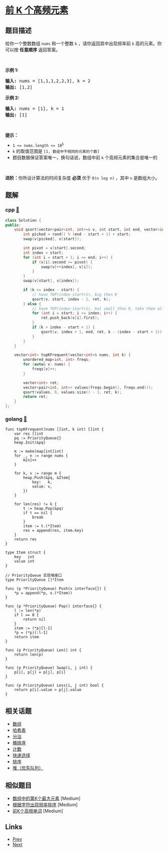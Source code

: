 
# [前 K 个高频元素](https://leetcode-cn.com/problems/top-k-frequent-elements)

## 题目描述

<p>给你一个整数数组 <code>nums</code> 和一个整数 <code>k</code> ，请你返回其中出现频率前 <code>k</code> 高的元素。你可以按 <strong>任意顺序</strong> 返回答案。</p>

<p> </p>

<p><strong>示例 1:</strong></p>

<pre>
<strong>输入: </strong>nums = [1,1,1,2,2,3], k = 2
<strong>输出: </strong>[1,2]
</pre>

<p><strong>示例 2:</strong></p>

<pre>
<strong>输入: </strong>nums = [1], k = 1
<strong>输出: </strong>[1]</pre>

<p> </p>

<p><strong>提示：</strong></p>

<ul>
	<li><code>1 <= nums.length <= 10<sup>5</sup></code></li>
	<li><code>k</code> 的取值范围是 <code>[1, 数组中不相同的元素的个数]</code></li>
	<li>题目数据保证答案唯一，换句话说，数组中前 <code>k</code> 个高频元素的集合是唯一的</li>
</ul>

<p> </p>

<p><strong>进阶：</strong>你所设计算法的时间复杂度 <strong>必须</strong> 优于 <code>O(n log n)</code> ，其中 <code>n</code><em> </em>是数组大小。</p>


## 题解

### cpp [🔗](top-k-frequent-elements.cpp) 
```cpp
class Solution {
public:
    void qsort(vector<pair<int, int>>& v, int start, int end, vector<int>& ret, int k) {
        int picked = rand() % (end - start + 1) + start;
        swap(v[picked], v[start]);

        int pivot = v[start].second;
        int index = start;
        for (int i = start + 1; i <= end; i++) {
            if (v[i].second >= pivot) {
                swap(v[++index], v[i]);
            }
        }
        swap(v[start], v[index]);

        if (k <= index - start) {
            // have TOP(index-start+1), big then K
            qsort(v, start, index - 1, ret, k);
        } else {
            // have TOP(index-start+1), but small than K, take them all
            for (int i = start; i <= index; i++) {
                ret.push_back(v[i].first);
            }
            if (k > index - start + 1) {
                qsort(v, index + 1, end, ret, k - (index - start + 1));
            }
        }
    }

    vector<int> topKFrequent(vector<int>& nums, int k) {
        unordered_map<int, int> freqs;
        for (auto& v: nums) {
            freqs[v]++;
        }

        vector<int> ret;
        vector<pair<int, int>> values(freqs.begin(), freqs.end());
        qsort(values, 0, values.size() - 1, ret, k);
        return ret;
    }
};

```
### golang [🔗](top-k-frequent-elements.go) 
```golang
func topKFrequent(nums []int, k int) []int {
	var res []int
	pq := PriorityQueue{}
	heap.Init(&pq)

	m := make(map[int]int)
	for _, n := range nums {
		m[n]++
	}

	for k, v := range m {
		heap.Push(&pq, &Item{
			key:   k,
			value: v,
		})
	}

	for len(res) != k {
		t := heap.Pop(&pq)
		if t == nil {
			break
		}
		item := t.(*Item)
		res = append(res, item.key)
	}
	return res
}

type Item struct {
	key   int
	value int
}

// PriorityQueue 实现堆接口
type PriorityQueue []*Item

func (p *PriorityQueue) Push(x interface{}) {
	*p = append(*p, x.(*Item))
}

func (p *PriorityQueue) Pop() interface{} {
	l := len(*p)
	if l == 0 {
		return nil
	}
	item := (*p)[l-1]
	*p = (*p)[:l-1]
	return item
}

func (p PriorityQueue) Len() int {
	return len(p)
}

func (p PriorityQueue) Swap(i, j int) {
	p[i], p[j] = p[j], p[i]
}

func (p PriorityQueue) Less(i, j int) bool {
	return p[i].value > p[j].value
}

```


## 相关话题

- [数组](https://leetcode-cn.com/tag/array) 
- [哈希表](https://leetcode-cn.com/tag/hash-table) 
- [分治](https://leetcode-cn.com/tag/divide-and-conquer) 
- [桶排序](https://leetcode-cn.com/tag/bucket-sort) 
- [计数](https://leetcode-cn.com/tag/counting) 
- [快速选择](https://leetcode-cn.com/tag/quickselect) 
- [排序](https://leetcode-cn.com/tag/sorting) 
- [堆（优先队列）](https://leetcode-cn.com/tag/heap-priority-queue) 


## 相似题目

- [数组中的第K个最大元素](../kth-largest-element-in-an-array/README.md)  [Medium] 
- [根据字符出现频率排序](../sort-characters-by-frequency/README.md)  [Medium] 
- [前K个高频单词](../top-k-frequent-words/README.md)  [Medium] 


## Links

- [Prev](../moving-average-from-data-stream/README.md) 
- [Next](../intersection-of-two-arrays/README.md) 

